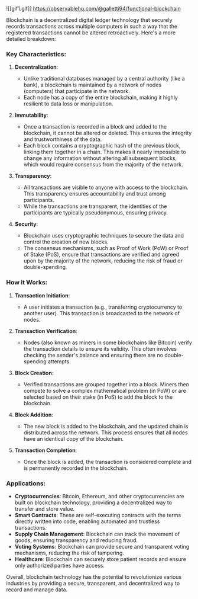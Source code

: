 ![[gif1.gif]]
https://observablehq.com/@galletti94/functional-blockchain

Blockchain is a decentralized digital ledger technology that securely records transactions across multiple computers in such a way that the registered transactions cannot be altered retroactively. Here's a more detailed breakdown:

### Key Characteristics:

1. **Decentralization**:
    
    - Unlike traditional databases managed by a central authority (like a bank), a blockchain is maintained by a network of nodes (computers) that participate in the network.
    - Each node has a copy of the entire blockchain, making it highly resilient to data loss or manipulation.
2. **Immutability**:
    
    - Once a transaction is recorded in a block and added to the blockchain, it cannot be altered or deleted. This ensures the integrity and trustworthiness of the data.
    - Each block contains a cryptographic hash of the previous block, linking them together in a chain. This makes it nearly impossible to change any information without altering all subsequent blocks, which would require consensus from the majority of the network.
3. **Transparency**:
    
    - All transactions are visible to anyone with access to the blockchain. This transparency ensures accountability and trust among participants.
    - While the transactions are transparent, the identities of the participants are typically pseudonymous, ensuring privacy.
4. **Security**:
    
    - Blockchain uses cryptographic techniques to secure the data and control the creation of new blocks.
    - The consensus mechanisms, such as Proof of Work (PoW) or Proof of Stake (PoS), ensure that transactions are verified and agreed upon by the majority of the network, reducing the risk of fraud or double-spending.

### How it Works:

1. **Transaction Initiation**:
    
    - A user initiates a transaction (e.g., transferring cryptocurrency to another user). This transaction is broadcasted to the network of nodes.
2. **Transaction Verification**:
    
    - Nodes (also known as miners in some blockchains like Bitcoin) verify the transaction details to ensure its validity. This often involves checking the sender's balance and ensuring there are no double-spending attempts.
3. **Block Creation**:
    
    - Verified transactions are grouped together into a block. Miners then compete to solve a complex mathematical problem (in PoW) or are selected based on their stake (in PoS) to add the block to the blockchain.
4. **Block Addition**:
    
    - The new block is added to the blockchain, and the updated chain is distributed across the network. This process ensures that all nodes have an identical copy of the blockchain.
5. **Transaction Completion**:
    
    - Once the block is added, the transaction is considered complete and is permanently recorded in the blockchain.

### Applications:

- **Cryptocurrencies**: Bitcoin, Ethereum, and other cryptocurrencies are built on blockchain technology, providing a decentralized way to transfer and store value.
- **Smart Contracts**: These are self-executing contracts with the terms directly written into code, enabling automated and trustless transactions.
- **Supply Chain Management**: Blockchain can track the movement of goods, ensuring transparency and reducing fraud.
- **Voting Systems**: Blockchain can provide secure and transparent voting mechanisms, reducing the risk of tampering.
- **Healthcare**: Blockchain can securely store patient records and ensure only authorized parties have access.

Overall, blockchain technology has the potential to revolutionize various industries by providing a secure, transparent, and decentralized way to record and manage data.